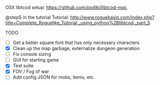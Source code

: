 OSX libtcod setup: https://github.com/podiki/libtcod-mac

@step5 in the tutorial
Tutorial: http://www.roguebasin.com/index.php?title=Complete_Roguelike_Tutorial,_using_python%2Blibtcod,_part_5

TODO
- [ ] Get a better square font that has only necessary characters
- [X] Clean up the map garbage, externalize dungeon generation
- [ ] Fix console sizing
- [ ] GUI for starting game
- [X] Test suite
- [X] FOV / Fog of war
- [ ] Add config JSON for mobs, items, etc.
